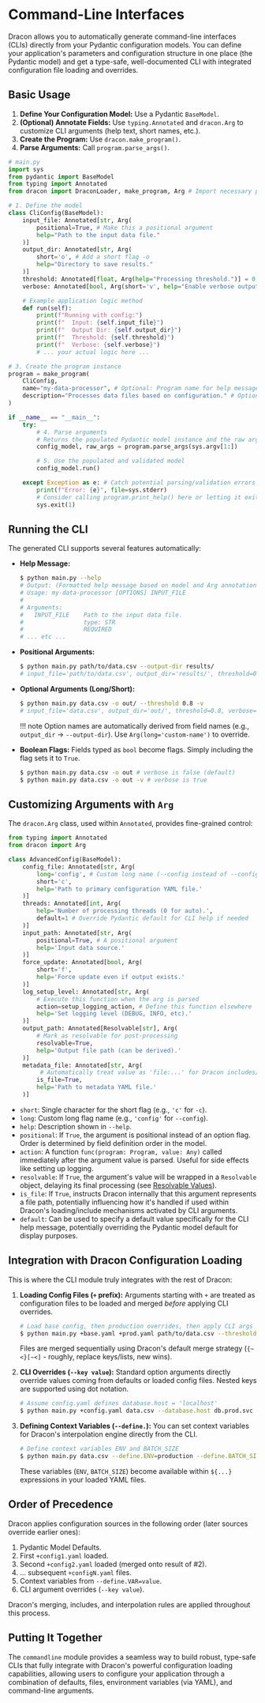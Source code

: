 # Command-Line Interfaces

Dracon allows you to automatically generate command-line interfaces (CLIs) directly from your Pydantic configuration models. You can define your application's parameters and configuration structure in one place (the Pydantic model) and get a type-safe, well-documented CLI with integrated configuration file loading and overrides.

## Basic Usage

1.  **Define Your Configuration Model:** Use a Pydantic `BaseModel`.
2.  **(Optional) Annotate Fields:** Use `typing.Annotated` and `dracon.Arg` to customize CLI arguments (help text, short names, etc.).
3.  **Create the Program:** Use `dracon.make_program()`.
4.  **Parse Arguments:** Call `program.parse_args()`.

```python
# main.py
import sys
from pydantic import BaseModel
from typing import Annotated
from dracon import DraconLoader, make_program, Arg # Import necessary parts

# 1. Define the model
class CliConfig(BaseModel):
    input_file: Annotated[str, Arg(
        positional=True, # Make this a positional argument
        help="Path to the input data file."
    )]
    output_dir: Annotated[str, Arg(
        short='o', # Add a short flag -o
        help="Directory to save results."
    )]
    threshold: Annotated[float, Arg(help="Processing threshold.")] = 0.5 # Add default
    verbose: Annotated[bool, Arg(short='v', help="Enable verbose output.")] = False

    # Example application logic method
    def run(self):
        print(f"Running with config:")
        print(f"  Input: {self.input_file}")
        print(f"  Output Dir: {self.output_dir}")
        print(f"  Threshold: {self.threshold}")
        print(f"  Verbose: {self.verbose}")
        # ... your actual logic here ...

# 3. Create the program instance
program = make_program(
    CliConfig,
    name="my-data-processor", # Optional: Program name for help message
    description="Processes data files based on configuration." # Optional help description
)

if __name__ == "__main__":
    try:
        # 4. Parse arguments
        # Returns the populated Pydantic model instance and the raw args dict
        config_model, raw_args = program.parse_args(sys.argv[1:])

        # 5. Use the populated and validated model
        config_model.run()

    except Exception as e: # Catch potential parsing/validation errors
        print(f"Error: {e}", file=sys.stderr)
        # Consider calling program.print_help() here or letting it exit
        sys.exit(1)
```

## Running the CLI

The generated CLI supports several features automatically:

- **Help Message:**
  ```bash
  $ python main.py --help
  # Output: (Formatted help message based on model and Arg annotations)
  # Usage: my-data-processor [OPTIONS] INPUT_FILE
  #
  # Arguments:
  #   INPUT_FILE    Path to the input data file.
  #                 type: STR
  #                 REQUIRED
  # ... etc ...
  ```
- **Positional Arguments:**
  ```bash
  $ python main.py path/to/data.csv --output-dir results/
  # input_file='path/to/data.csv', output_dir='results/', threshold=0.5, verbose=false
  ```
- **Optional Arguments (Long/Short):**

  ```bash
  $ python main.py data.csv -o out/ --threshold 0.8 -v
  # input_file='data.csv', output_dir='out/', threshold=0.8, verbose=true
  ```

  !!! note
  Option names are automatically derived from field names (e.g., `output_dir` -> `--output-dir`). Use `Arg(long='custom-name')` to override.

- **Boolean Flags:** Fields typed as `bool` become flags. Simply including the flag sets it to `True`.
  ```bash
  $ python main.py data.csv -o out # verbose is false (default)
  $ python main.py data.csv -o out -v # verbose is true
  ```

## Customizing Arguments with `Arg`

The `dracon.Arg` class, used within `Annotated`, provides fine-grained control:

```python
from typing import Annotated
from dracon import Arg

class AdvancedConfig(BaseModel):
    config_file: Annotated[str, Arg(
        long='config', # Custom long name (--config instead of --config-file)
        short='c',
        help='Path to primary configuration YAML file.'
    )]
    threads: Annotated[int, Arg(
        help='Number of processing threads (0 for auto).',
        default=1 # Override Pydantic default for CLI help if needed
    )]
    input_path: Annotated[str, Arg(
        positional=True, # A positional argument
        help='Input data source.'
    )]
    force_update: Annotated[bool, Arg(
        short='f',
        help='Force update even if output exists.'
    )]
    log_setup_level: Annotated[str, Arg(
        # Execute this function when the arg is parsed
        action=setup_logging_action, # Define this function elsewhere
        help='Set logging level (DEBUG, INFO, etc).'
    )]
    output_path: Annotated[Resolvable[str], Arg(
        # Mark as resolvable for post-processing
        resolvable=True,
        help='Output file path (can be derived).'
    )]
    metadata_file: Annotated[str, Arg(
         # Automatically treat value as 'file:...' for Dracon includes/loading
        is_file=True,
        help='Path to metadata YAML file.'
    )]
```

- `short`: Single character for the short flag (e.g., `'c'` for `-c`).
- `long`: Custom long flag name (e.g., `'config'` for `--config`).
- `help`: Description shown in `--help`.
- `positional`: If `True`, the argument is positional instead of an option flag. Order is determined by field definition order in the model.
- `action`: A function `func(program: Program, value: Any)` called immediately after the argument value is parsed. Useful for side effects like setting up logging.
- `resolvable`: If `True`, the argument's value will be wrapped in a `Resolvable` object, delaying its final processing (see [Resolvable Values](resolvable.md)).
- `is_file`: If `True`, instructs Dracon internally that this argument represents a file path, potentially influencing how it's handled if used within Dracon's loading/include mechanisms activated by CLI arguments.
- `default`: Can be used to specify a default value specifically for the CLI help message, potentially overriding the Pydantic model default for display purposes.

## Integration with Dracon Configuration Loading

This is where the CLI module truly integrates with the rest of Dracon:

1.  **Loading Config Files (`+` prefix):** Arguments starting with `+` are treated as configuration files to be loaded and merged _before_ applying CLI overrides.

    ```bash
    # Load base config, then production overrides, then apply CLI args
    $ python main.py +base.yaml +prod.yaml path/to/data.csv --threshold 0.9
    ```

    Files are merged sequentially using Dracon's default merge strategy (`{~<}[~<]` - roughly, replace keys/lists, new wins).

2.  **CLI Overrides (`--key value`):** Standard option arguments directly override values coming from defaults or loaded config files. Nested keys are supported using dot notation.

    ```bash
    # Assume config.yaml defines database.host = 'localhost'
    $ python main.py +config.yaml data.csv --database.host db.prod.svc --database.port 5433
    ```

3.  **Defining Context Variables (`--define.`):** You can set context variables for Dracon's interpolation engine directly from the CLI.
    ```bash
    # Define context variables ENV and BATCH_SIZE
    $ python main.py data.csv --define.ENV=production --define.BATCH_SIZE=100
    ```
    These variables (`ENV`, `BATCH_SIZE`) become available within `${...}` expressions in your loaded YAML files.

## Order of Precedence

Dracon applies configuration sources in the following order (later sources override earlier ones):

1.  Pydantic Model Defaults.
2.  First `+config1.yaml` loaded.
3.  Second `+config2.yaml` loaded (merged onto result of #2).
4.  ... subsequent `+configN.yaml` files.
5.  Context variables from `--define.VAR=value`.
6.  CLI argument overrides (`--key value`).

Dracon's merging, includes, and interpolation rules are applied throughout this process.

## Putting It Together

The `commandline` module provides a seamless way to build robust, type-safe CLIs that fully integrate with Dracon's powerful configuration loading capabilities, allowing users to configure your application through a combination of defaults, files, environment variables (via YAML), and command-line arguments.
